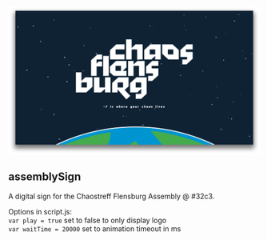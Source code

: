 ![](./docs/preview.png)

## assemblySign
A digital sign for the Chaostreff Flensburg Assembly @ #32c3.

Options in script.js:  
`var play = true` set to false to only display logo  
`var waitTime = 20000` set to animation timeout in ms
